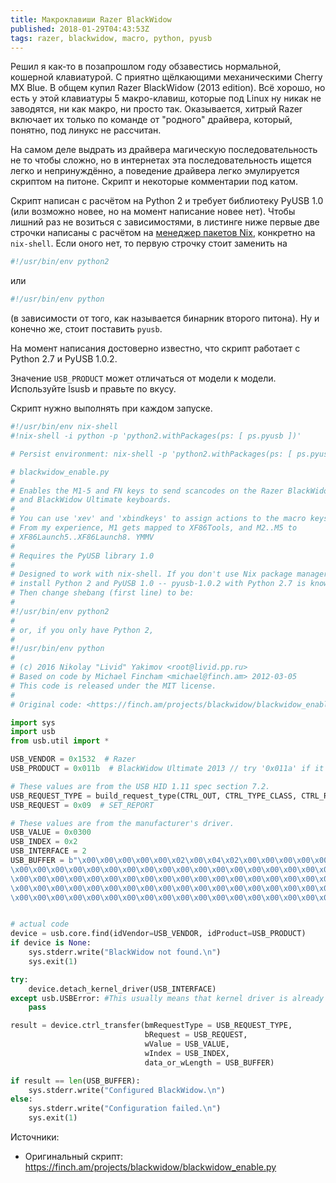 ```yaml
---
title: Макроклавиши Razer BlackWidow
published: 2018-01-29T04:43:53Z
tags: razer, blackwidow, macro, python, pyusb
---
```


Решил я как-то в позапрошлом году обзавестись нормальной, кошерной клавиатурой. С приятно щёлкающими механическими Cherry MX Blue. В общем купил Razer BlackWidow (2013 edition). Всё хорошо, но есть у этой клавиатуры 5 макро-клавиш, которые под Linux ну никак не заводятся, ни как макро, ни просто так. Оказывается, хитрый Razer включает их только по команде от "родного" драйвера, который, понятно, под линукс не рассчитан.

На самом деле выдрать из драйвера магическую последовательность не то чтобы сложно, но в интернетах эта последовательность ищется легко и непринуждённо, а поведение драйвера легко эмулируется скриптом на питоне. Скрипт и некоторые комментарии под катом.

<!--more-->

Скрипт написан с расчётом на Python 2 и требует библиотеку PyUSB 1.0 (или возможно новее, но на момент написание новее нет). Чтобы лишний раз не возиться с зависимостями, в листинге ниже первые две строчки написаны с расчётом на [менеджер пакетов Nix](https://nixos.org/nix/), конкретно на `nix-shell`. Если оного нет, то первую строчку стоит заменить на

```bash
#!/usr/bin/env python2
```
или
```bash
#!/usr/bin/env python
```
(в зависимости от того, как называется бинарник второго питона). Ну и конечно же, стоит поставить `pyusb`.

На момент написания достоверно известно, что скрипт работает с Python 2.7 и PyUSB 1.0.2.

Значение `USB_PRODUCT` может отличаться от модели к модели. Используйте lsusb и правьте по вкусу.

Скрипт нужно выполнять при каждом запуске.

```python
#!/usr/bin/env nix-shell
#!nix-shell -i python -p 'python2.withPackages(ps: [ ps.pyusb ])'

# Persist environment: nix-shell -p 'python2.withPackages(ps: [ ps.pyusb ])' --indirect --add-root $HOME/.config/nixpkgs/gcroots/pythonUsb

# blackwidow_enable.py
#
# Enables the M1-5 and FN keys to send scancodes on the Razer BlackWidow
# and BlackWidow Ultimate keyboards.
#
# You can use 'xev' and 'xbindkeys' to assign actions to the macro keys.
# From my experience, M1 gets mapped to XF86Tools, and M2..M5 to
# XF86Launch5..XF86Launch8. YMMV
#
# Requires the PyUSB library 1.0
#
# Designed to work with nix-shell. If you don't use Nix package manager,
# install Python 2 and PyUSB 1.0 -- pyusb-1.0.2 with Python 2.7 is known to work.
# Then change shebang (first line) to be:
#
#!/usr/bin/env python2
#
# or, if you only have Python 2,
#
#!/usr/bin/env python
#
# (c) 2016 Nikolay "Livid" Yakimov <root@livid.pp.ru>
# Based on code by Michael Fincham <michael@finch.am> 2012-03-05
# This code is released under the MIT license.
#
# Original code: <https://finch.am/projects/blackwidow/blackwidow_enable.py>

import sys
import usb
from usb.util import *

USB_VENDOR = 0x1532  # Razer
USB_PRODUCT = 0x011b  # BlackWidow Ultimate 2013 // try '0x011a' if it doesn't work for you.

# These values are from the USB HID 1.11 spec section 7.2.
USB_REQUEST_TYPE = build_request_type(CTRL_OUT, CTRL_TYPE_CLASS, CTRL_RECIPIENT_INTERFACE)
USB_REQUEST = 0x09  # SET_REPORT

# These values are from the manufacturer's driver.
USB_VALUE = 0x0300
USB_INDEX = 0x2
USB_INTERFACE = 2
USB_BUFFER = b"\x00\x00\x00\x00\x00\x02\x00\x04\x02\x00\x00\x00\x00\x00\
\x00\x00\x00\x00\x00\x00\x00\x00\x00\x00\x00\x00\x00\x00\x00\x00\x00\x00\x00\
\x00\x00\x00\x00\x00\x00\x00\x00\x00\x00\x00\x00\x00\x00\x00\x00\x00\x00\x00\
\x00\x00\x00\x00\x00\x00\x00\x00\x00\x00\x00\x00\x00\x00\x00\x00\x00\x00\x00\
\x00\x00\x00\x00\x00\x00\x00\x00\x00\x00\x00\x00\x00\x00\x00\x00\x00\x04\x00"


# actual code
device = usb.core.find(idVendor=USB_VENDOR, idProduct=USB_PRODUCT)
if device is None:
    sys.stderr.write("BlackWidow not found.\n")
    sys.exit(1)

try:
    device.detach_kernel_driver(USB_INTERFACE)
except usb.USBError: #This usually means that kernel driver is already detached
    pass

result = device.ctrl_transfer(bmRequestType = USB_REQUEST_TYPE,
                              bRequest = USB_REQUEST,
                              wValue = USB_VALUE,
                              wIndex = USB_INDEX,
                              data_or_wLength = USB_BUFFER)

if result == len(USB_BUFFER):
    sys.stderr.write("Configured BlackWidow.\n")
else:
    sys.stderr.write("Configuration failed.\n")
    sys.exit(1)


```

Источники:

* Оригинальный скрипт: <https://finch.am/projects/blackwidow/blackwidow_enable.py>
